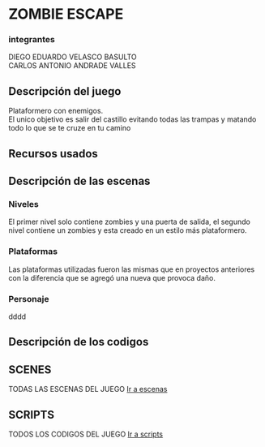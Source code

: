 # ZOMBIE ESCAPE

### integrantes
DIEGO EDUARDO VELASCO BASULTO\
CARLOS ANTONIO ANDRADE VALLES

## Descripción del juego
Plataformero con enemigos.\
El unico objetivo es salir del castillo evitando todas las trampas y matando todo lo que se te cruze en tu camino


## Recursos usados



## Descripción de las escenas
### Niveles
El primer nivel solo contiene zombies y una puerta de salida, el segundo nivel contiene un zombies y esta creado en un estilo más plataformero.
### Plataformas 
Las plataformas utilizadas fueron las mismas que en proyectos anteriores con la diferencia que se agregó una nueva que provoca daño.
### Personaje 
dddd




## Descripción de los codigos


## SCENES 
TODAS LAS ESCENAS DEL JUEGO
[Ir a escenas](https://github.com/DVelasco9/game/tree/master/SCENES)

## SCRIPTS 
TODOS LOS CODIGOS DEL JUEGO
[Ir a scripts](https://github.com/DVelasco9/game/tree/master/SCRIPTS)
